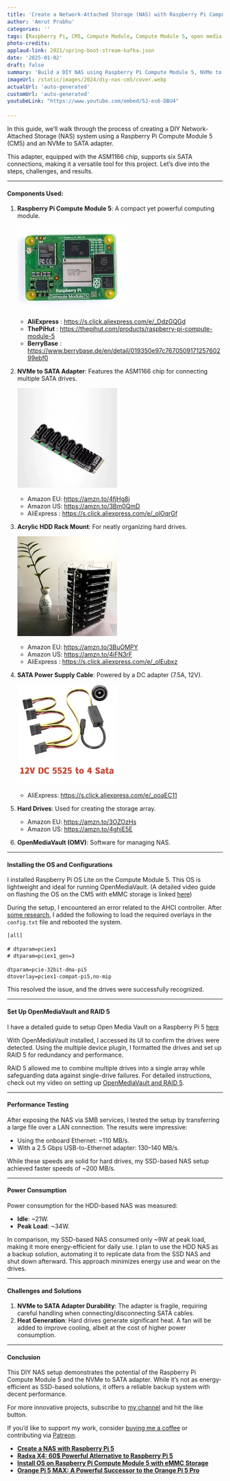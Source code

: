 ```yaml
---
title: 'Create a Network-Attached Storage (NAS) with Raspberry Pi Compute Module 5 and NVMe to SATA Adapter'
author: 'Amrut Prabhu'
categories: ''
tags: [Raspberry Pi, CM5, Compute Module, Compute Module 5, open media vault,NAS, Raid 5]
photo-credits:
applaud-link: 2021/spring-boot-stream-kafka.json
date: '2025-01-02'
draft: false
summary: 'Build a DIY NAS using Raspberry Pi Compute Module 5, NVMe to SATA adapter, and OpenMediaVault with RAID 5.'
imageUrl: /static/images/2024/diy-nas-cm5/cover.webp
actualUrl: 'auto-generated'
customUrl: 'auto-generated'
youtubeLink: "https://www.youtube.com/embed/5J-es6-DBU4"

---
```

<TOCInline toc={props.toc} asDisclosure />  

In this guide, we’ll walk through the process of creating a DIY Network-Attached Storage (NAS) system using a Raspberry Pi Compute Module 5 (CM5) and an NVMe to SATA adapter.

This adapter, equipped with the ASM1166 chip, supports six SATA connections, making it a versatile tool for this project. Let’s dive into the steps, challenges, and results.

----------

#### Components Used:

1.  **Raspberry Pi Compute Module 5**: A compact yet powerful computing module.

    ![sata adapater](/static/images/2024/diy-nas-cm5/cm5-front.webp)

    - **AliExpress** : https://s.click.aliexpress.com/e/_DdzGQGd
    - **ThePiHut** : https://thepihut.com/products/raspberry-pi-compute-module-5
    - **BerryBase** : https://www.berrybase.de/en/detail/019350e97c767050917125760299ebf0

2.  **NVMe to SATA Adapter**: Features the ASM1166 chip for connecting multiple SATA drives.

    ![sata adapater](/static/images/2024/diy-nas-cm5/sata-adapter.webp)

    - Amazon EU:          https://amzn.to/4fjHg8j
    - Amazon US:          https://amzn.to/3Bm0QmD
    - AliExpress  :          https://s.click.aliexpress.com/e/_olOqrGf
3.  **Acrylic HDD Rack Mount**: For neatly organizing hard drives.

    ![hdd rack](/static/images/2024/diy-nas-cm5/hdd-rack.webp)

    - Amazon EU:          https://amzn.to/3BuOMPY
    - Amazon US:          https://amzn.to/4iFN3rF
    - AliExpress  :          https://s.click.aliexpress.com/e/_olEubxz
4.  **SATA Power Supply Cable**: Powered by a DC adapter (7.5A, 12V).

    ![sata power supply](/static/images/2024/diy-nas-cm5/sata-power.webp)

    - AliExpress:           https://s.click.aliexpress.com/e/_ooaEC11
5.  **Hard Drives**: Used for creating the storage array.
    - Amazon EU:        https://amzn.to/3OZOzHs
    - Amazon US:        https://amzn.to/4ghjE5E

6.  **OpenMediaVault (OMV)**: Software for managing NAS.

----------

#### Installing the OS and Configurations

I installed Raspberry Pi OS Lite on the Compute Module 5. This OS is lightweight and ideal for running OpenMediaVault. (A detailed video guide on flashing the OS on the CM5 with eMMC storage is linked [here](https://smarthomecircle.com/how-to-install-os-on-raspberry-pi-compute-module-5-emmc-storage))

During the setup, I encountered an error related to the AHCI controller. After [some research](https://github.com/raspberrypi/linux/issues/6214#issuecomment-2246811573), I added the following to load the required overlays in the `config.txt` file and rebooted the system.

  ```properties
[all]  

# dtparam=pciex1  
# dtparam=pciex1_gen=3  
  
dtparam=pcie-32bit-dma-pi5  
dtoverlay=pciex1-compat-pi5,no-mip
```
This resolved the issue, and the drives were successfully recognized.

----------

#### Set Up OpenMediaVault and RAID 5

I have a detailed guide to setup Open Media Vault on a Raspberry Pi 5 [here](https://smarthomecircle.com/create-nas-with-raspberry-pi-5)

With OpenMediaVault installed, I accessed its UI to confirm the drives were detected. Using the multiple device plugin, I formatted the drives and set up RAID 5 for redundancy and performance.

RAID 5 allowed me to combine multiple drives into a single array while safeguarding data against single-drive failures. For detailed instructions, check out my video on setting up [OpenMediaVault and RAID 5](https://youtu.be/0AVOghLYEu8).

----------

#### Performance Testing

After exposing the NAS via SMB services, I tested the setup by transferring a large file over a LAN connection. The results were impressive:

-   Using the onboard Ethernet: ~110 MB/s.
-   With a 2.5 Gbps USB-to-Ethernet adapter: 130–140 MB/s.

While these speeds are solid for hard drives, my SSD-based NAS setup achieved faster speeds of ~200 MB/s.

----------

#### Power Consumption

Power consumption for the HDD-based NAS was measured:

-   **Idle**: ~21W.
-   **Peak Load**: ~34W.

In comparison, my SSD-based NAS consumed only ~9W at peak load, making it more energy-efficient for daily use. I plan to use the HDD NAS as a backup solution, automating it to replicate data from the SSD NAS and shut down afterward. This approach minimizes energy use and wear on the drives.

----------

#### Challenges and Solutions

1.  **NVMe to SATA Adapter Durability**: The adapter is fragile, requiring careful handling when connecting/disconnecting SATA cables.
2.  **Heat Generation**: Hard drives generate significant heat. A fan will be added to improve cooling, albeit at the cost of higher power consumption.

----------

#### Conclusion

This DIY NAS setup demonstrates the potential of the Raspberry Pi Compute Module 5 and the NVMe to SATA adapter. While it’s not as energy-efficient as SSD-based solutions, it offers a reliable backup system with decent performance.

For more innovative projects, subscribe to [my channel](https://www.youtube.com/@SmartHomeCircle) and hit the like button.

If you’d like to support my work, consider [buying me a coffee](https://www.buymeacoffee.com/amrutprabhu) or contributing via [Patreon](https://patreon.com/AmrutPrabhu).

-   [**Create a NAS with Raspberry Pi 5**](https://smarthomecircle.com/create-nas-with-raspberry-pi-5)
-   [**Radxa X4: 60$ Powerful Atlernative to Raspberry Pi 5**](https://smarthomecircle.com/radxa-x4-alternative-to-raspberry-pi-5)
-   [**Install OS on Raspberry Pi Compute Module 5 with eMMC Storage**](https://smarthomecircle.com/how-to-install-os-on-raspberry-pi-compute-module-5-emmc-storage)
-   [**Orange Pi 5 MAX: A Powerful Successor to the Orange Pi 5 Pro**](https://smarthomecircle.com/Orange-pi-5-max-a-powerful-successor-to-orange-pi-5-pro)

